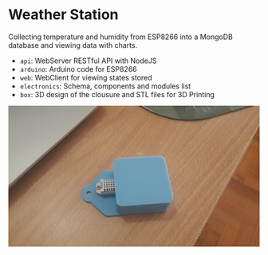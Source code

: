 # Weather Station
Collecting temperature and humidity from ESP8266 into a MongoDB database and viewing data with charts.

* `api`: WebServer RESTful API with NodeJS
* `arduino`: Arduino code for ESP8266
* `web`: WebClient for viewing states stored
* `electronics`: Schema, components and modules list
* `box`: 3D design of the clousure and STL files for 3D Printing

![box](box/box.jpg)
